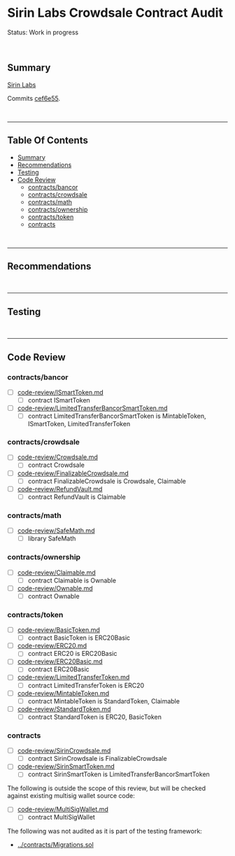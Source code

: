 # Sirin Labs Crowdsale Contract Audit

Status: Work in progress

<br />

## Summary

[Sirin Labs](https://sirinlabs.com/)

Commits
[cef6e55](https://github.com/sirin-labs/crowdsale-smart-contract/commit/cef6e5535d5460b46e9bd5da9433d6c80c50f3bf).

<br />

<hr />

## Table Of Contents

* [Summary](#summary)
* [Recommendations](#recommendations)
* [Testing](#testing)
* [Code Review](#code-review)
  * [contracts/bancor](contractsbancor)
  * [contracts/crowdsale](contractscrowdsale)
  * [contracts/math](contractsmath)
  * [contracts/ownership](contractsownership)
  * [contracts/token](contractstoken)
  * [contracts](contracts)

<br />

<hr />

## Recommendations

<br />

<hr />

## Testing

<br />

<hr />

## Code Review

### contracts/bancor

* [ ] [code-review/ISmartToken.md](code-review/ISmartToken.md)
  * [ ] contract ISmartToken
* [ ] [code-review/LimitedTransferBancorSmartToken.md](code-review/LimitedTransferBancorSmartToken.md)
  * [ ] contract LimitedTransferBancorSmartToken is MintableToken, ISmartToken, LimitedTransferToken

### contracts/crowdsale

* [ ] [code-review/Crowdsale.md](code-review/Crowdsale.md)
  * [ ] contract Crowdsale
* [ ] [code-review/FinalizableCrowdsale.md](code-review/FinalizableCrowdsale.md)
  * [ ] contract FinalizableCrowdsale is Crowdsale, Claimable
* [ ] [code-review/RefundVault.md](code-review/RefundVault.md)
  * [ ] contract RefundVault is Claimable

### contracts/math

* [ ] [code-review/SafeMath.md](code-review/SafeMath.md)
  * [ ] library SafeMath

### contracts/ownership

* [ ] [code-review/Claimable.md](code-review/Claimable.md)
  * [ ] contract Claimable is Ownable
* [ ] [code-review/Ownable.md](code-review/Ownable.md)
  * [ ] contract Ownable

### contracts/token

* [ ] [code-review/BasicToken.md](code-review/BasicToken.md)
  * [ ] contract BasicToken is ERC20Basic
* [ ] [code-review/ERC20.md](code-review/ERC20.md)
  * [ ] contract ERC20 is ERC20Basic
* [ ] [code-review/ERC20Basic.md](code-review/ERC20Basic.md)
  * [ ] contract ERC20Basic
* [ ] [code-review/LimitedTransferToken.md](code-review/LimitedTransferToken.md)
  * [ ] contract LimitedTransferToken is ERC20
* [ ] [code-review/MintableToken.md](code-review/MintableToken.md)
  * [ ] contract MintableToken is StandardToken, Claimable
* [ ] [code-review/StandardToken.md](code-review/StandardToken.md)
  * [ ] contract StandardToken is ERC20, BasicToken

### contracts

* [ ] [code-review/SirinCrowdsale.md](code-review/SirinCrowdsale.md)
  * [ ] contract SirinCrowdsale is FinalizableCrowdsale
* [ ] [code-review/SirinSmartToken.md](code-review/SirinSmartToken.md)
  * [ ] contract SirinSmartToken is LimitedTransferBancorSmartToken

The following is outside the scope of this review, but will be checked against existing multisig wallet source code:

* [ ] [code-review/MultiSigWallet.md](code-review/MultiSigWallet.md)
  * [ ] contract MultiSigWallet

The following was not audited as it is part of the testing framework:

* [../contracts/Migrations.sol](../contracts/Migrations.sol)
